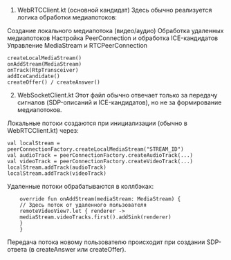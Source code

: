 1. WebRTCClient.kt (основной кандидат)
   Здесь обычно реализуется логика обработки медиапотоков:

Создание локального медиапотока (видео/аудио)
Обработка удаленных медиапотоков
Настройка PeerConnection и обработка ICE-кандидатов
Управление MediaStream и RTCPeerConnection

    createLocalMediaStream()
    onAddStream(MediaStream)
    onTrack(RtpTransceiver)
    addIceCandidate()
    createOffer() / createAnswer()

2. WebSocketClient.kt
   Этот файл обычно отвечает только за передачу сигналов (SDP-описаний и ICE-кандидатов), но не за формирование
   медиапотоков.

Локальные потоки создаются при инициализации (обычно в WebRTCClient.kt) через:

    val localStream = peerConnectionFactory.createLocalMediaStream("STREAM_ID")
    val audioTrack = peerConnectionFactory.createAudioTrack(...)
    val videoTrack = peerConnectionFactory.createVideoTrack(...)
    localStream.addTrack(audioTrack)
    localStream.addTrack(videoTrack)

Удаленные потоки обрабатываются в коллбэках:

        override fun onAddStream(mediaStream: MediaStream) {
        // Здесь поток от удаленного пользователя
        remoteVideoView?.let { renderer ->
        mediaStream.videoTracks.first().addSink(renderer)
        }
        }

Передача потока новому пользователю происходит при создании SDP-ответа (в createAnswer или createOffer).

